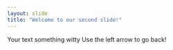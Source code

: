 ```yaml
---
layout: slide
title: "Welcome to our second slide!"
---
```

Your text something witty
Use the left arrow to go back!
